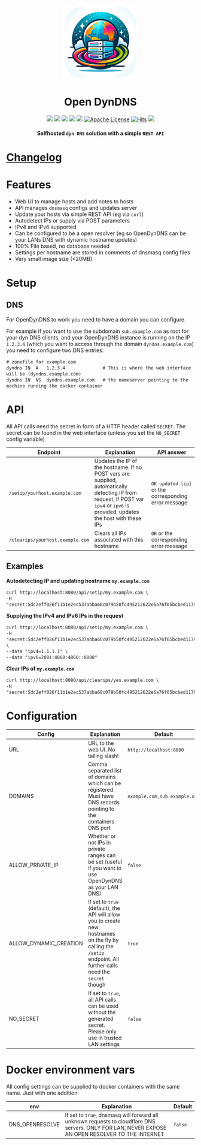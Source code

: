 <p align="center">
  <a href="" rel="noopener">
 <img height=200px src="https://raw.githubusercontent.com/HaschekSolutions/opendyndns/main/web/imgs/logo-200.png" alt="Open DynDNS"></a>
</p>

<h1 align="center">Open DynDNS</h1>



<div align="center">
  
![](https://img.shields.io/badge/php-8.3%2B-brightgreen.svg)
![](https://img.shields.io/badge/made%20with-htmx-brightgreen.svg)
![](https://img.shields.io/docker/image-size/hascheksolutions/opendyndns/latest?logo=Docker&color=brightgreen)
[![](https://img.shields.io/docker/pulls/hascheksolutions/opendyndns?color=brightgreen)](https://hub.docker.com/r/hascheksolutions/opendyndns)
[![](https://github.com/hascheksolutions/opendyndns/actions/workflows/build-docker.yml/badge.svg?color=brightgreen)](https://github.com/HaschekSolutions/opendyndns/actions)
[![Apache License](https://img.shields.io/badge/license-Apache-blue.svg?style=flat)](https://github.com/HaschekSolutions/opendyndns/blob/main/LICENSE)
[![Hits](https://hits.seeyoufarm.com/api/count/incr/badge.svg?url=https%3A%2F%2Fgithub.com%2FHaschekSolutions%2Fopendyndns&count_bg=%2379C83D&title_bg=%23555555&icon=&icon_color=%23E7E7E7&title=hits&edge_flat=false)](https://hits.seeyoufarm.com)
[![](https://img.shields.io/github/stars/HaschekSolutions/opendyndns.svg?label=Stars&style=social)](https://github.com/HaschekSolutions/opendyndns)

#### Selfhosted `dyn DNS` solution with a simple `REST API`
  
</div>


# [Changelog](/CHANGELOG.md)

# Features
- Web UI to manage hosts and add notes to hosts
- API manages `dnsmasq` configs and updates server
- Update your hosts via simple REST API (eg via `curl`)
- Autodetect IPs or supply via POST parameters
- IPv4 and IPv6 supported
- Can be configured to be a open resolver (eg so OpenDynDNS can be your LANs DNS with dynamic hostname updates)
- 100% File based, no database needed
- Settings per hostname are stored in comments of dnsmasq config files
- Very small image size (<20MB)


# Setup

## DNS

For OpenDynDNS to work you need to have a domain you can configure.

For example if you want to use the subdomain `sub.example.com` as root for your dyn DNS clients, and your OpenDynDNS instance is running on the IP `1.2.3.4` (which you want to access through the domain `dyndns.example.com`) you need to configure two DNS entries:

```zonefile
# zonefile for example.com
dyndns IN  A   1.2.3.4              # This is where the web interface will be (dyndns.example.com)
dyndns IN  NS  dyndns.example.com.  # the nameserver pointing to the machine running the docker container
```

# API

All API calls need the secret in form of a HTTP header called `SECRET`. The secret can be found in the web interface (unless you set the `NO_SECRET` config variable)

| Endpoint                         | Explanation                                                                                                                                                                                                                                    | API answer                                           |
|----------------------------------|------------------------------------------------------------------------------------------------------------------------------------------------------------------------------------------------------------------------------------------------|------------------------------------------------------|
| `/setip/yourhost.example.com`    | Updates the IP of the hostname. If no POST vars are supplied, automatically detecting IP from request, if POST var `ipv4` or `ipv6` is provided, updates the host with these IPs | `OK updated [ip]` or the corresponding error message |
| `/clearips/yourhost.example.com` | Clears all IPs associated with this hostname                                                                                                                                                                                                   | `OK` or the corresponding error message              |


## Examples

**Autodetecting IP and updating hostname `my.example.com`**

```curl
curl http://localhost:8080/api/setip/my.example.com \
-H "secret:5dc2eff026f11b1e2ec537abba60c079b50fc495212622e6a76f05bcbed11794"
```

**Supplying the IPv4 and IPv6 IPs in the request**

```curl
curl http://localhost:8080/api/setip/my.example.com \
-H "secret:5dc2eff026f11b1e2ec537abba60c079b50fc495212622e6a76f05bcbed11794" \
--data "ipv4=1.1.1.1" \
--data "ipv6=2001:4860:4860::8888"
```

**Clear IPs of `my.example.com`**

```curl
curl http://localhost:8080/api/clearips/yes.example.com \
-H "secret:5dc2eff026f11b1e2ec537abba60c079b50fc495212622e6a76f05bcbed11794"
```

# Configuration

| Config                 | Explanation                                                                                                                                                        | Default                       |
|------------------------|--------------------------------------------------------------------------------------------------------------------------------------------------------------------|-------------------------------|
| URL                    | URL to the web UI. No tailing slash!                                                                                                                               | `http://localhost:8080`       |
| DOMAINS                | Comma separated list of domains which can be registered. Must have DNS records pointing to the containers DNS port                                                 | `example.com,sub.example.org` |
| ALLOW_PRIVATE_IP       | Whether or not IPs in private ranges can be set (useful if you want to use OpenDynDNS as your LAN DNS)                                                             | `false`                       |
| ALLOW_DYNAMIC_CREATION | If set to `true` (default), the API will allow you to create new hostnames on the fly by calling the `/setip` endpoint. All further calls need the `secret` though | `true`                        |
| NO_SECRET              | If set to `true`, all API calls can be used without the generated secret. Please only use in trusted LAN settings                                                  | `false`                       |

# Docker environment vars

All config settings can be supplied to docker containers with the same name. Just with one addition:

| env                | Explanation                                                                                                                                        | Default   |
|--------------------|----------------------------------------------------------------------------------------------------------------------------------------------------|-----------|
| DNS_OPENRESOLVE    | If set to `true`, dnsmasq will forward all unknown requests to cloudflare DNS servers. ONLY FOR LAN, NEVER EXPOSE AN OPEN RESOLVER TO THE INTERNET | `false`   |

